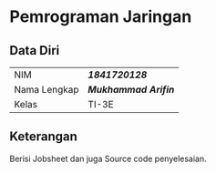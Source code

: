 # Pemrograman Jaringan


## Data Diri

|  |  |
|--|--|
| NIM | ***1841720128*** |
| Nama Lengkap | ***Mukhammad Arifin*** |
| Kelas | TI-3E |


## Keterangan

Berisi Jobsheet dan juga Source code penyelesaian.
